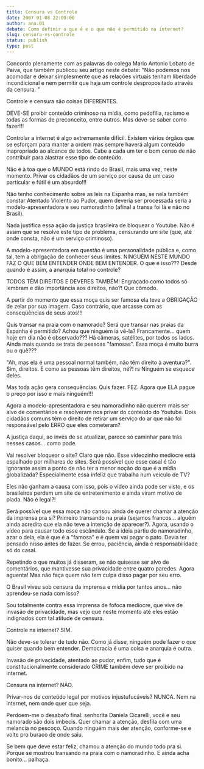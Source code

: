 ```yaml
---
title: Censura vs Controle
date: 2007-01-08 22:00:00
author: ana.01
debate: Como definir o que é e o que não é permitido na internet?
slug: censura-vs-controle
status: publish 
type: post
---
```


Concordo plenamente com as palavras do colega Mario Antonio Lobato de Paiva, que também publicou seu artigo neste debate: "Não podemos nos acomodar e deixar simplesmente que as relações virtuais tenham liberdade incondicional e nem permitir que haja um controle despropositado através da censura. "  

  

Controle e censura são coisas DIFERENTES.  

DEVE-SE proibir conteúdo criminoso na mídia, como pedofilia, racismo e todas as formas de preconceito, entre outros. Mas deve-se saber como fazer!!!  

  

Controlar a internet é algo extremamente difícil. Existem vários órgãos que se esforçam para manter a ordem mas sempre haverá algum conteúdo inapropriado ao alcance de todos. Cabe a cada um ter o bom censo de não contribuir para alastrar esse tipo de conteúdo.  

  

Não é à toa que o MUNDO está rindo do Brasil, mais uma vez, neste momento. Privar os cidadãos de um serviço por causa de um caso particular e fútil é um absurdo!!!  

  

Não tenho conhecimento sobre as leis na Espanha mas, se nela também constar Atentado Violento ao Pudor, quem deveria ser processada seria a modelo-apresentadora e seu namoradinho (afinal a transa foi lá e não no Brasil).  

  

Nada justifica essa ação da justiça brasileira de bloquear o Youtube. Não é assim que se resolve este tipo de problema, censurando um site (que, até onde consta, não é um serviço criminoso).  

  

A modelo-apresentadora em questão é uma personalidade pública e, como tal, tem a obrigação de conhecer seus limites. NINGUÉM NESTE MUNDO FAZ O QUE BEM ENTENDER ONDE BEM ENTENDER. O que é isso??? Desde quando é assim, a anarquia total no controle?  

  

TODOS TÊM DIREITOS E DEVERES TAMBÉM! Engraçado como todos só lembram e dão importância aos direitos, não?! Que cômodo.  

  

A partir do momento que essa moça quis ser famosa ela teve a OBRIGAÇÃO de zelar por sua imagem. Caso contrário, que arcasse com as conseqüências de seus atos!!!  

  

Quis transar na praia com o namorado? Será que transar nas praias da Espanha é permitido? Achou que ninguém ia vê-la? Francamente... quem hoje em dia não é observado??? Há câmeras, satélites, por todos os lados. Ainda mais quando se trata de pessoas "famosas". Essa moça é muito burra ou o quê???  

  

"Ah, mas ela é uma pessoal normal também, não têm direito à aventura?". Sim, direitos. E como as pessoas têm direitos, né?! rs Ninguém se esquece deles.  

Mas toda ação gera consequências. Quis fazer. FEZ. Agora que ELA pague o preço por isso e mais ninguém!!!  

  

Agora a modelo-apresentadora e seu namoradinho não querem mais ser alvo de comentários e resolveram nos privar do conteúdo do Youtube. Dois cidadãos comuns têm o direito de retirar um serviço do ar que não foi responsável pelo ERRO que eles cometeram?  

  

A justiça daqui, ao invés de se atualizar, parece só caminhar para trás nesses casos... como pode.  

  

Vai resolver bloquear o site? Claro que não. Esse videozinho medíocre está espalhado por milhares de sites. Será possível que esse casal é tão ignorante assim a ponto de não ter a menor noção do que é a mídia globalizada? Especialmente essa infeliz que trabalha num veículo de TV?  

  

Eles não ganham a causa com isso, pois o vídeo ainda pode ser visto, e os brasileiros perdem um site de entretenimento e ainda viram motivo de piada. Não é legal?!  

  

Será possível que essa moça não cansou ainda de querer chamar a atenção da imprensa pra si? Primeiro transando na praia (sejamos francos... alguém ainda acredita que ela não teve a intenção de aparecer?). Agora, usando o vídeo para causar todo esse escândalo. Se a idéia partiu do namoradinho, azar o dela, ela é que é a "famosa" e é quem vai pagar o pato. Devia ter pensado nisso antes de fazer. Se errou, paciência, ainda é responsabilidade só do casal.  

  

Repetindo o que muitos já disseram, se não quisesse ser alvo de comentários, que mantivesse sua privacidade entre quatro paredes. Agora aguenta! Mas não faça quem não tem culpa disso pagar por seu erro.  

  

O Brasil viveu sob censura da imprensa e mídia por tantos anos... não aprendeu-se nada com isso?  

  

Sou totalmente contra essa imprensa de fofoca medíocre, que vive de invasão de privacidade, mas vejo que neste momento até eles estão indignados com tal atitude de censura.  

  

Controle na internet? SIM.  

Não deve-se tolerar de tudo não. Como já disse, ninguém pode fazer o que quiser quando bem entender. Democracia é uma coisa e anarquia é outra.  

Invasão de privacidade, atentado ao pudor, enfim, tudo que é constitucionalmente considerado CRIME também deve ser proibido na internet.  

  

Censura na internet? NÃO.  

Privar-nos de conteúdo legal por motivos injustufucáveis? NUNCA. Nem na internet, nem onde quer que seja.  

  

Perdoem-me o desabafo final: senhorita Daniela Cicarelli, você e seu namorado são dois imbecis. Quer chamar a atenção, desfila com uma melancia no pescoço. Quando ninguém mais der atenção, conforme-se e volte pro buraco de onde saiu.  

  

Se bem que deve estar feliz, chamou a atenção do mundo todo pra si. Porque se mostrou transando na praia com o namoradinho. E ainda acha bonito... palhaça.  

